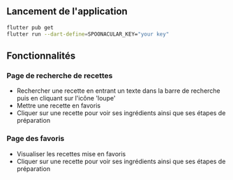 ## Lancement de l'application

```bash
flutter pub get
flutter run --dart-define=SPOONACULAR_KEY="your key" 
```
## Fonctionnalités 

### Page de recherche de recettes

- Rechercher une recette en entrant un texte dans la barre de recherche puis en cliquant sur l'icône 'loupe'
- Mettre une recette en favoris
- Cliquer sur une recette pour voir ses ingrédients ainsi que ses étapes de préparation

### Page des favoris

- Visualiser les recettes mise en favoris
- Cliquer sur une recette pour voir ses ingrédients ainsi que ses étapes de préparation
